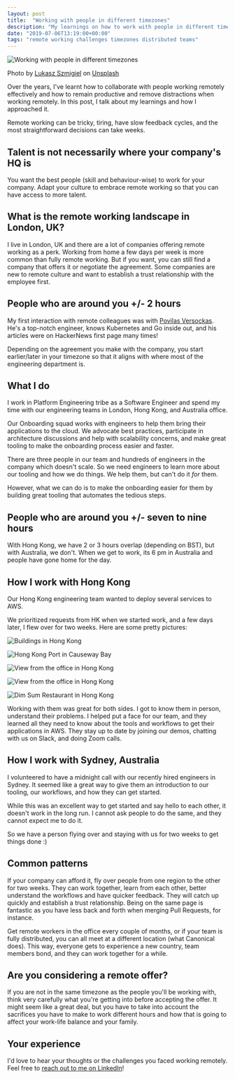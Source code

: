 ```yaml
---
layout: post
title:  "Working with people in different timezones"
description: "My learnings on how to work with people in different timezones"
date: "2019-07-06T13:19:00+00:00"
tags: "remote working challenges timezones distributed teams"
---
```


![Working with people in different timezones](/assets/images/posts/working-with-remote-people-in-different-timezones.jpg "Working with people in different timezones")

Photo by [Lukasz Szmigiel](https://unsplash.com/@szmigieldesign?utm_source=unsplash&utm_medium=referral&utm_content=creditCopyText) on [Unsplash](https://unsplash.com/search/photos/perfect?utm_source=unsplash&utm_medium=referral&utm_content=creditCopyText)

Over the years, I've learnt how to collaborate with people working remotely effectively and how to remain productive and remove distractions when working remotely. In this post, I talk about my learnings and how I approached it.

Remote working can be tricky, tiring, have slow feedback cycles, and the most straightforward decisions can take weeks.

## Talent is not necessarily where your company's HQ is

You want the best people (skill and behaviour-wise) to work for your company. Adapt your culture to embrace remote working so that you can have access to more talent.

## What is the remote working landscape in London, UK?

I live in London, UK and there are a lot of companies offering remote working as a perk. Working from home a few days per week is more common than fully remote working. But if you want, you can still find a company that offers it or negotiate the agreement. Some companies are new to remote culture and want to establish a trust relationship with the employee first.

## People who are around you +/- 2 hours

My first interaction with remote colleagues was with [Povilas Versockas](https://povilasv.me/about/). He's a top-notch engineer, knows Kubernetes and Go inside out, and his articles were on HackerNews first page many times!

Depending on the agreement you make with the company, you start earlier/later in your timezone so that it aligns with where most of the engineering department is.

## What I do

I work in Platform Engineering tribe as a Software Engineer and spend my time with our engineering teams in London, Hong Kong, and Australia office. 

Our Onboarding squad works with engineers to help them bring their applications to the cloud. We advocate best practices, participate in architecture discussions and help with scalability concerns, and make great tooling to make the onboarding process easier and faster.

There are three people in our team and hundreds of engineers in the company which doesn't scale. So we need engineers to learn more about our tooling and how we do things. We help them, but can't do it _for_ them. 

However, what we can do is to make the onboarding easier for them by building great tooling that automates the tedious steps.

## People who are around you +/- seven to nine hours

With Hong Kong, we have 2 or 3 hours overlap (depending on BST), but with Australia, we don't. When we get to work, its 6 pm in Australia and people have gone home for the day.

## How I work with Hong Kong

Our Hong Kong engineering team wanted to deploy several services to AWS.

We prioritized requests from HK when we started work, and a few days later, I flew over for two weeks. Here are some pretty pictures:

![Buildings in Hong Kong](/assets/images/posts/hk/56276116_131791071290369_4143332363218190336_n.jpg "Buildings in Hong Kong")

![Hong Kong Port in Causeway Bay](/assets/images/posts/hk/56433426_132188914583918_4454812015818440704_n.jpg "Hong Kong Port in Causeway Bay")

![View from the office in Hong Kong](/assets/images/posts/hk/57034808_132655631203913_3283491481200885760_n.jpg "View from the office in Hong Kong")

![View from the office in Hong Kong](/assets/images/posts/hk/56870054_132655607870582_2872703749401346048_n.jpg "View from the office in Hong Kong")

![Dim Sum Restaurant in Hong Kong](/assets/images/posts/hk/57090179_134438977692245_7468670131690799104_n.jpg "Dim Sum Restaurant in Hong Kong")

Working with them was great for both sides. I got to know them in person, understand their problems. I helped put a face for our team, and they learned all they need to know about the tools and workflows to get their applications in AWS. They stay up to date by joining our demos, chatting with us on Slack, and doing Zoom calls.

## How I work with Sydney, Australia

I volunteered to have a midnight call with our recently hired engineers in Sydney. It seemed like a great way to give them an introduction to our tooling, our workflows, and how they can get started.

While this was an excellent way to get started and say hello to each other, it doesn't work in the long run. I cannot ask people to do the same, and they cannot expect me to do it.

So we have a person flying over and staying with us for two weeks to get things done :) 

## Common patterns

If your company can afford it, fly over people from one region to the other for two weeks. They can work together, learn from each other, better understand the workflows and have quicker feedback. They will catch up quickly and establish a trust relationship. Being on the same page is fantastic as you have less back and forth when merging Pull Requests, for instance.

Get remote workers in the office every couple of months, or if your team is fully distributed, you can all meet at a different location (what Canonical does). This way, everyone gets to experience a new country, team members bond, and they can work together for a while.

## Are you considering a remote offer?

If you are not in the same timezone as the people you'll be working with, think very carefully what you're getting into before accepting the offer. It might seem like a great deal, but you have to take into account the sacrifices you have to make to work different hours and how that is going to affect your work-life balance and your family.

## Your experience

I'd love to hear your thoughts or the challenges you faced working remotely. Feel free to [reach out to me on LinkedIn](https://www.linkedin.com/in/george-g-279883115/)!
